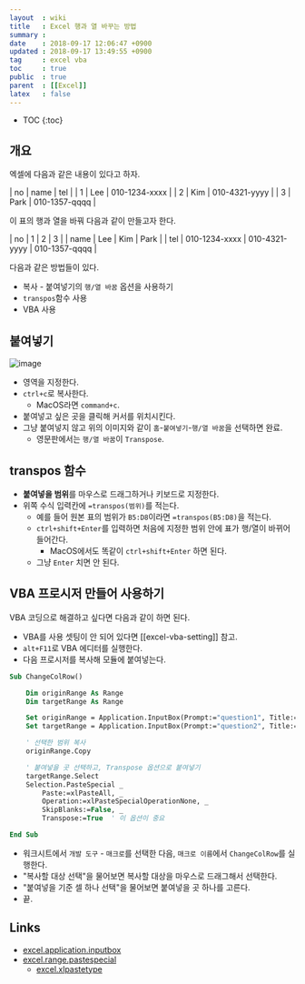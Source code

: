 ```yaml
---
layout  : wiki
title   : Excel 행과 열 바꾸는 방법
summary : 
date    : 2018-09-17 12:06:47 +0900
updated : 2018-09-17 13:49:55 +0900
tag     : excel vba
toc     : true
public  : true
parent  : [[Excel]]
latex   : false
---
```

* TOC
{:toc}

## 개요

엑셀에 다음과 같은 내용이 있다고 하자.

| no | name | tel           |
| 1  | Lee  | 010-1234-xxxx |
| 2  | Kim  | 010-4321-yyyy |
| 3  | Park | 010-1357-qqqq |

이 표의 행과 열을 바꿔 다음과 같이 만들고자 한다.

| no   | 1             | 2             | 3             |
| name | Lee           | Kim           | Park          |
| tel  | 010-1234-xxxx | 010-4321-yyyy | 010-1357-qqqq |

다음과 같은 방법들이 있다.

* 복사 - 붙여넣기의 `행/열 바꿈` 옵션을 사용하기
* `transpos`함수 사용
* VBA 사용

## 붙여넣기

![image](https://user-images.githubusercontent.com/1855714/45604838-364fb980-ba73-11e8-97b5-638355611998.png )

* 영역을 지정한다.
* `ctrl+c`로 복사한다.
    * MacOS라면 `command+c`.
* 붙여넣고 싶은 곳을 클릭해 커서를 위치시킨다.
* 그냥 붙여넣지 않고 위의 이미지와 같이 `홈`-`붙여넣기`-`행/열 바꿈`을 선택하면 완료.
    * 영문판에서는 `행/열 바꿈`이 `Transpose`.

## transpos 함수

* **붙여넣을 범위**를 마우스로 드래그하거나 키보드로 지정한다.
* 위쪽 수식 입력칸에 `=transpos(범위)`를 적는다.
    * 예를 들어 원본 표의 범위가 `B5:D8`이라면 `=transpos(B5:D8)`을 적는다.
    * `ctrl+shift+Enter`를 입력하면 처음에 지정한 범위 안에 표가 행/열이 바뀌어 들어간다.
        * MacOS에서도 똑같이 `ctrl+shift+Enter` 하면 된다.
    * 그냥 `Enter` 치면 안 된다.



## VBA 프로시저 만들어 사용하기

VBA 코딩으로 해결하고 싶다면 다음과 같이 하면 된다.

* VBA를 사용 셋팅이 안 되어 있다면 [[excel-vba-setting]] 참고.
* `alt+F11`로 VBA 에디터를 실행한다.
* 다음 프로시저를 복사해 모듈에 붙여넣는다.

```vb
Sub ChangeColRow()

    Dim originRange As Range
    Dim targetRange As Range

    Set originRange = Application.InputBox(Prompt:="question1", Title:="복사할 대상 선택", Type:=8)
    Set targetRange = Application.InputBox(Prompt:="question2", Title:="붙여넣을 기준 셀 하나 선택", Type:=8)

    ' 선택한 범위 복사
    originRange.Copy

    ' 붙여넣을 곳 선택하고, Transpose 옵션으로 붙여넣기
    targetRange.Select
    Selection.PasteSpecial _
        Paste:=xlPasteAll, _
        Operation:=xlPasteSpecialOperationNone, _
        SkipBlanks:=False, _
        Transpose:=True  ' 이 옵션이 중요

End Sub
```

* 워크시트에서 `개발 도구` - `매크로`를 선택한 다음, `매크로 이름`에서 `ChangeColRow`를 실행한다.
* "복사할 대상 선택"을 물어보면 복사할 대상을 마우스로 드래그해서 선택한다.
* "붙여넣을 기준 셀 하나 선택"을 물어보면 붙여넣을 곳 하나를 고른다.
* 끝.


## Links

* [excel.application.inputbox](https://docs.microsoft.com/en-us/office/vba/api/excel.application.inputbox )
* [excel.range.pastespecial](https://docs.microsoft.com/en-us/office/vba/api/excel.range.pastespecial )
    * [excel.xlpastetype](https://docs.microsoft.com/en-us/office/vba/api/excel.xlpastetype )


